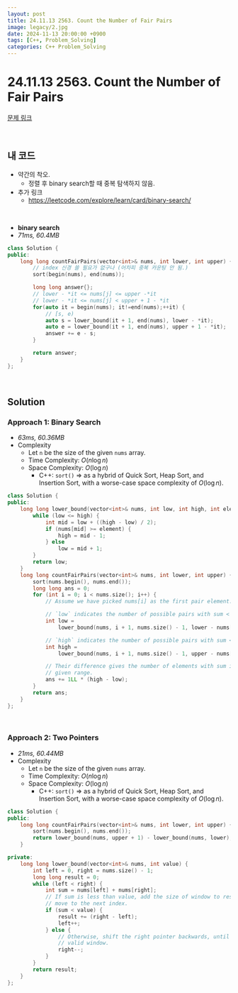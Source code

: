 ```yaml
---
layout: post
title: 24.11.13 2563. Count the Number of Fair Pairs
image: legacy/2.jpg
date: 2024-11-13 20:00:00 +0900
tags: [C++, Problem_Solving]
categories: C++ Problem_Solving
---
```


# 24.11.13 2563. Count the Number of Fair Pairs
[문제 링크](https://leetcode.com/problems/count-the-number-of-fair-pairs/description/?envType=daily-question&envId=2024-11-13)

<br/>

## 내 코드
- 약간의 착오.
  - 정렬 후 binary search할 때 중복 탐색하지 않음.
- 추가 링크
  - https://leetcode.com/explore/learn/card/binary-search/

<br/>

- **binary search**
- *71ms, 60.4MB*

```cpp
class Solution {
public:
    long long countFairPairs(vector<int>& nums, int lower, int upper) {
        // index 신경 쓸 필요가 없구나 (어차피 중복 카운팅 안 됨.)
        sort(begin(nums), end(nums));

        long long answer{};
        // lower - *it <= nums[j] <= upper -*it
        // lower - *it <= nums[j] < upper + 1 - *it 
        for(auto it = begin(nums); it!=end(nums);++it) {
            // [s, e)
            auto s = lower_bound(it + 1, end(nums), lower - *it);
            auto e = lower_bound(it + 1, end(nums), upper + 1 - *it);
            answer += e - s;
        }

        return answer;
    }
};
```

<br/>

## Solution

### Approach 1: Binary Search
- *63ms, 60.36MB*
- Complexity
  - Let `n` be the size of the given `nums` array.
  - Time Complexity: $O(n \log n)$
  - Space Complexity: $O(\log n)$
    - C++: `sort()` $\Rightarrow$ as a hybrid of Quick Sort, Heap Sort, and Insertion Sort, with a worse-case space complexity of $O(\log n)$.

```cpp
class Solution {
public:
    long long lower_bound(vector<int>& nums, int low, int high, int element) {
        while (low <= high) {
            int mid = low + ((high - low) / 2);
            if (nums[mid] >= element) {
                high = mid - 1;
            } else
                low = mid + 1;
        }
        return low;
    }
    long long countFairPairs(vector<int>& nums, int lower, int upper) {
        sort(nums.begin(), nums.end());
        long long ans = 0;
        for (int i = 0; i < nums.size(); i++) {
            // Assume we have picked nums[i] as the first pair element.

            // `low` indicates the number of possible pairs with sum < lower.
            int low =
                lower_bound(nums, i + 1, nums.size() - 1, lower - nums[i]);

            // `high` indicates the number of possible pairs with sum <= upper.
            int high =
                lower_bound(nums, i + 1, nums.size() - 1, upper - nums[i] + 1);

            // Their difference gives the number of elements with sum in the
            // given range.
            ans += 1LL * (high - low);
        }
        return ans;
    }
};
```
<br/>

### Approach 2: Two Pointers
- *21ms, 60.44MB*
- Complexity
  - Let `n` be the size of the given `nums` array.
  - Time Complexity: $O(n \log n)$
  - Space Complexity: $O(\log n)$
    - C++: `sort()` $\Rightarrow$ as a hybrid of Quick Sort, Heap Sort, and Insertion Sort, with a worse-case space complexity of $O(\log n)$.

```cpp
class Solution {
public:
    long long countFairPairs(vector<int>& nums, int lower, int upper) {
        sort(nums.begin(), nums.end());
        return lower_bound(nums, upper + 1) - lower_bound(nums, lower);
    }

private:
    long long lower_bound(vector<int>& nums, int value) {
        int left = 0, right = nums.size() - 1;
        long long result = 0;
        while (left < right) {
            int sum = nums[left] + nums[right];
            // If sum is less than value, add the size of window to result and
            // move to the next index.
            if (sum < value) {
                result += (right - left);
                left++;
            } else {
                // Otherwise, shift the right pointer backwards, until we get a
                // valid window.
                right--;
            }
        }
        return result;
    }
};
```
<br/>